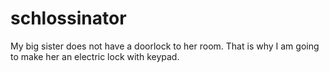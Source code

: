 # schlossinator

My big sister does not have a doorlock to her room. That is why I am going to make her an electric lock with keypad.
